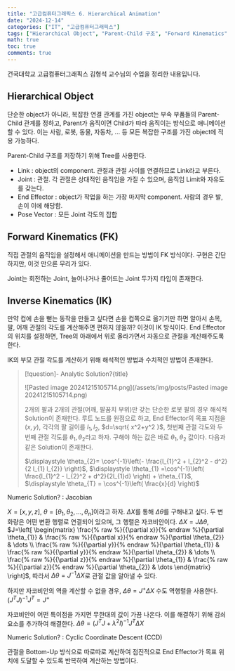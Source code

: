 ```yaml
---
title: "고급컴퓨터그래픽스 6. Hierarchical Animation"
date: "2024-12-14"
categories: ["IT", "고급컴퓨터그래픽스"]
tags: ["Hierarchical Object", "Parent-Child 구조", "Forward Kinematics", "Inverse Kinematics", "End Effector", "Jacobian", "Cyclic Coordinate Descent", "Animation"]
math: true
toc: true
comments: true
---
```


건국대학교 고급컴퓨터그래픽스 김형석 교수님의 수업을 정리한 내용입니다.

## Hierarchical Object

단순한 object가 아니라, 복잡한 연결 관계를 가진 object는 부속 부품들의 Parent-Child 관계를 정하고, Parent가 움직이면 Child가 따라 움직이는 방식으로 애니메이션 할 수 있다. 이는 사람, 로봇, 동물, 자동차, ... 등 모든 복잡한 구조를 가진 object에 적용 가능하다.

Parent-Child 구조를 저장하기 위해 Tree를 사용한다. 
- Link : object의 component. 관절과 관절 사이를 연결하므로 Link라고 부른다.
- Joint : 관절. 각 관절은 상대적인 움직임을 가질 수 있으며, 움직임 Limit와 자유도를 갖는다.
- End Effector : object가 작업을 하는 가장 마지막 component.  사람의 경우 발, 손이 이에 해당함.
- Pose Vector : 모든 Joint 각도의 집합

## Forward Kinematics (FK)

직접 관절의 움직임을 설정해서 애니메이션을 만드는 방법이 FK 방식이다. 구현은 간단하지만, 이것 만으론 무리가 있다.

Joint는 회전하는 Joint, 늘어나거나 줄어드는 Joint 두가지 타입이 존재한다.

## Inverse Kinematics (IK)

만약 컵에 손을 뻗는 동작을 만들고 싶다면 손을 컵쪽으로 옮기기만 하면 알아서 손목, 팔, 어깨 관절의 각도를 계산해주면 편하지 않을까? 이것이 IK 방식이다. End Effector의 위치를 설정하면, Tree의 아래에서 위로 올라가면서 자동으로 관절을 계산해주도록 한다.

IK의 부모 관절 각도를 계산하기 위해 해석적인 방법과 수치적인 방법이 존재한다.

> [!question]- Analytic Solution?{title}
> 
> ![Pasted image 20241215105714.png](/assets/img/posts/Pasted image 20241215105714.png)
> 
> 2개의 팔과 2개의 관절(어깨, 팔꿈치 부위)만 갖는 단순한 로봇 팔의 경우 해석적 Solution이 존재한다. 루트 노드를 원점으로 하고, End Effector의 목표 지점을 $(x,y)$, 각각의 팔 길이를 $l_{1}, l_{2}$, $d=\sqrt{ x^2+y^2 }$, 첫번째 관절 각도와 두번째 관절 각도를 $\theta_{1}, \theta_{2}$라고 하자. 구해야 하는 값은 바로 $\theta_{1}, \theta_{2}$ 값이다. 다음과 같은 Solution이 존재한다.
> 
> $\displaystyle \theta_{2}= \cos^{-1}\left(- \frac{l_{1}^2 + l_{2}^2 - d^2}{2 l_{1} l_{2}} \right)$, $\displaystyle \theta_{1} =\cos^{-1}\left( \frac{l_{1}^2 - l_{2}^2 + d^2}{2l_{1}d} \right) + \theta_{T}$, $\displaystyle \theta_{T} = \cos^{-1}\left( \frac{x}{d} \right)$
> 

Numeric Solution? : Jacobian

$X=[x,y,z]$, $\theta=[\theta_{1},\theta_{2},\dots,\theta_{n}]$이라고 하자. $\Delta X$를 통해 $\Delta \theta$를 구해내고 싶다. 두 변화량은 어떤 변환 행렬로 연결되어 있으며, 그 행렬은 자코비안이다. $\Delta X=J\Delta \theta$, $J=\left[ \begin{matrix} \frac{% raw %}{{\partial x}}{% endraw %}{\partial \theta_{1}} & \frac{% raw %}{{\partial x}}{% endraw %}{\partial \theta_{2}} & \dots \\ \frac{% raw %}{{\partial y}}{% endraw %}{\partial \theta_{1}} & \frac{% raw %}{{\partial y}}{% endraw %}{\partial \theta_{2}} & \dots \\ \frac{% raw %}{{\partial z}}{% endraw %}{\partial \theta_{1}} & \frac{% raw %}{{\partial z}}{% endraw %}{\partial \theta_{2}} & \dots \end{matrix} \right]$, 따라서  $\Delta \theta=J^{-1} \Delta X$로 관절 값을 알아낼 수 있다.

하지만 자코비안의 역을 계산할 수 없을 경우, $\Delta \theta = J^+ \Delta X$ 수도 역행렬을 사용한다. $(J^T J)^{-1} J^T = J^+$

자코비안이 어떤 특이점을 가지면 무한대의 값이 가끔 나온다. 이를 해결하기 위해 감쇠 요소를 추가하여 해결한다. $\Delta \theta = (J^TJ + \lambda^2 I)^{-1}J^T \Delta X$



Numeric Solution? : Cyclic Coordinate Descent (CCD)

관절을 Bottom-Up 방식으로 따로따로 계산하여 점진적으로 End Effector가 목표 위치에 도달할 수 있도록 반복하여 계산하는 방법이다.